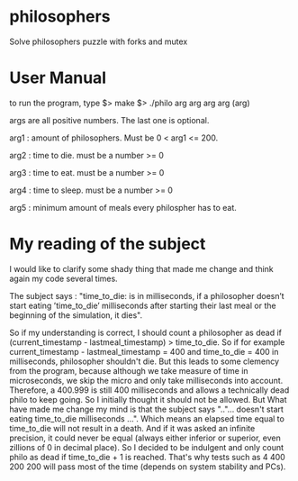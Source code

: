 # philosophers
Solve philosophers puzzle with forks and mutex


# User Manual
to run the program, type
$> make
$> ./philo arg arg arg arg (arg)

args are all positive numbers. The last one is optional.

arg1 : amount of philosophers. Must be 0 < arg1 <= 200.

arg2 : time to die. must be a number >= 0

arg3 : time to eat. must be a number >= 0

arg4 : time to sleep. must be a number >= 0

arg5 : minimum amount of meals every philospher has to eat.

# My reading of the subject
I would like to clarify some shady thing that made me change and think again my code several times.

The subject says :
"time_to_die: is in milliseconds, if a philosopher doesn’t start eating ’time_to_die’ milliseconds after starting their last meal or the beginning of the simulation, it dies".

So if my understanding is correct, I should count a philosopher as dead if (current_timestamp - lastmeal_timestamp) > time_to_die.
So if for example current_timestamp - lastmeal_timestamp = 400 and time_to_die = 400 in milliseconds, philosopher shouldn't die.
But this leads to some clemency from the program, because although we take measure of time in microseconds, we skip the micro and only take milliseconds into account.
Therefore, a 400.999 is still 400 milliseconds and allows a technically dead philo to keep going.
So I initially thought it should not be allowed.
But What have made me change my mind is that the subject says ".."... doesn't start eating time_to_die milliseconds ...". Which means an elapsed time equal to time_to_die will not result in a death.
And if it was asked an infinite precision, it could never be equal (always either inferior or superior, even zillions of 0 in decimal place).
So I decided to be indulgent and only count philo as dead if time_to_die + 1 is reached.
That's why tests such as 4 400 200 200 will pass most of the time (depends on system stability and PCs).
